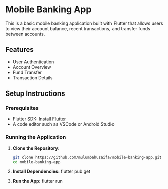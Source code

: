# Mobile Banking App

This is a basic mobile banking application built with Flutter that allows users to view their account balance, recent transactions, and transfer funds between accounts.

## Features
- User Authentication
- Account Overview
- Fund Transfer
- Transaction Details

## Setup Instructions

### Prerequisites
- Flutter SDK: [Install Flutter](https://flutter.dev/docs/get-started/install)
- A code editor such as VSCode or Android Studio

### Running the Application

1. **Clone the Repository:**
   ```sh
   git clone https://github.com/mulumbahuzaifa/mobile-banking-app.git
   cd mobile-banking-app

2. **Install Dependencies:**
flutter pub get

3. **Run the App:**
flutter run
